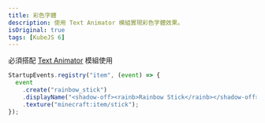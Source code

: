 ```yaml
---
title: 彩色字體
description: 使用 Text Animator 模組實現彩色字體效果。
isOriginal: true
tags: [KubeJS 6]
---
```


必須搭配 [Text Animator](https://modrinth.com/mod/text-animator) 模組使用

<Attachment link="0.mp4" />

```js
StartupEvents.registry("item", (event) => {
  event
    .create("rainbow_stick")
    .displayName("<shadow-off><rainb>Rainbow Stick</rainb></shadow-off>")
    .texture("minecraft:item/stick");
});
```
